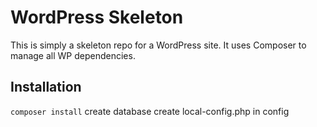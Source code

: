 # WordPress Skeleton

This is simply a skeleton repo for a WordPress site.
It uses Composer to manage all WP dependencies.

## Installation

`composer install`
create database
create local-config.php in config